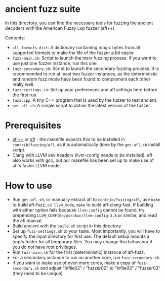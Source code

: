 ancient fuzz suite
==================

In this directory, you can find the necessary tools for fuzzing the ancient
decoders with the American Fuzzy Lop fuzzer (afl++).

Contents:

* `all_formats.dict`: A dictionary containing magic bytes from all supported
  formats to make the life of the fuzzer a bit easier.
* `fuzz-main.sh`: Script to launch the main fuzzing process. If you want to
  use just one fuzzer instance, run this one.
* `fuzz-secondary.sh`: Script to launch the secondary fuzzing process. It is
  recommended to run at least two fuzzer instances, as the deterministic and
  random fuzz mode have been found to complement each other really well.
* `fuzz-settings.sh`: Set up your preferences and afl settings here before the
  first run.
* `fuzz.cpp`: A tiny C++ program that is used by the fuzzer to test ancient.
* `get-afl.sh`: A simple script to obtain the latest version of the fuzzer.

Prerequisites
=============
* [afl++](https://github.com/AFLplusplus/AFLplusplus) or
  [afl](https://lcamtuf.coredump.cx/afl/) - the makefile expects this to be
  installed in `contrib/fuzzing/afl`, as it is automatically done by the
  `get-afl.sh` install script.
* Clang with LLVM dev headers (llvm-config needs to be installed).
  afl also works with gcc, but our makefile has been set up to make use of afl's
  faster LLVM mode.

How to use
==========
* Run `get-afl.sh`, or manually extract afl to `contrib/fuzzing/afl`, use `make`
  to build afl-fuzz, `cd llvm_mode`, `make` to build afl-clang-fast.
  If building with either option fails because `llvm-config` cannot be found,
  try prepending `LLVM_CONFIG=/usr/bin/llvm-config-3.8` or similar, and read the
  afl manual.
* Build ancient with the `build.sh` script in this directory.
* Set up `fuzz-settings.sh` to your taste. Most importantly, you will have to
  specify the input directory for first use.
  The default setup mounts a tmpfs folder for all temporary files. You may
  change this behaviour if you do not have root privileges.
* Run `fuzz-main.sh` for the first (deterministic) instance of afl-fuzz.
* For a secondary instance to run on another core, run `fuzz-secondary.sh`.
* If you want to make use of even more cores, make a copy of `fuzz-secondary.sh`
  and adjust "infile02" / "fuzzer02" to "infile03" / "fuzzer03" (they need to be
  unique)